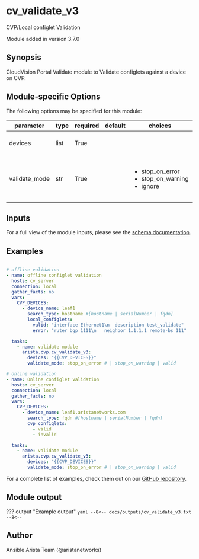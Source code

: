<!--
  ~ Copyright (c) 2023 Arista Networks, Inc.
  ~ Use of this source code is governed by the Apache License 2.0
  ~ that can be found in the LICENSE file.
  -->

# cv_validate_v3

CVP/Local configlet Validation

Module added in version 3.7.0
## Synopsis

CloudVision Portal Validate module to Validate configlets against a device on CVP.

## Module-specific Options

The following options may be specified for this module:

| parameter | type | required | default | choices | comments |
| ------------- |-------------| ---------|----------- |--------- |--------- |
| devices  |   list | True  |  | | CVP devices and configlet information. |
| validate_mode  |   str | True  |  | <ul> <li>stop_on_error</li>  <li>stop_on_warning</li>  <li>ignore</li> </ul> | Indicate how cv_validate_v3 should behave on finding errors or warnings. |

## Inputs

For a full view of the module inputs, please see the [schema documentation](../schema/cv_validate_v3.md).

## Examples

```yaml

# offline validation
- name: offline configlet validation
  hosts: cv_server
  connection: local
  gather_facts: no
  vars:
    CVP_DEVICES:
      - device_name: leaf1
        search_type: hostname #[hostname | serialNumber | fqdn]
        local_configlets:
          valid: "interface Ethernet1\n  description test_validate"
          error: "ruter bgp 1111\n   neighbor 1.1.1.1 remote-bs 111"

  tasks:
    - name: validate module
      arista.cvp.cv_validate_v3:
        devices: "{{CVP_DEVICES}}"
        validate_mode: stop_on_error # | stop_on_warning | valid

# online validation
- name: Online configlet validation
  hosts: cv_server
  connection: local
  gather_facts: no
  vars:
    CVP_DEVICES:
      - device_name: leaf1.aristanetworks.com
        search_type: fqdn #[hostname | serialNumber | fqdn]
        cvp_configlets:
          - valid
          - invalid

  tasks:
    - name: validate module
      arista.cvp.cv_validate_v3:
        devices: "{{CVP_DEVICES}}"
        validate_mode: stop_on_error # | stop_on_warning | valid

```

For a complete list of examples, check them out on our [GitHub repository](https://github.com/aristanetworks/ansible-cvp/tree/devel/ansible_collections/arista/cvp/examples).

## Module output

??? output "Example output"
    ```yaml
    --8<--
    docs/outputs/cv_validate_v3.txt
    --8<--
    ```

## Author

Ansible Arista Team (@aristanetworks)
